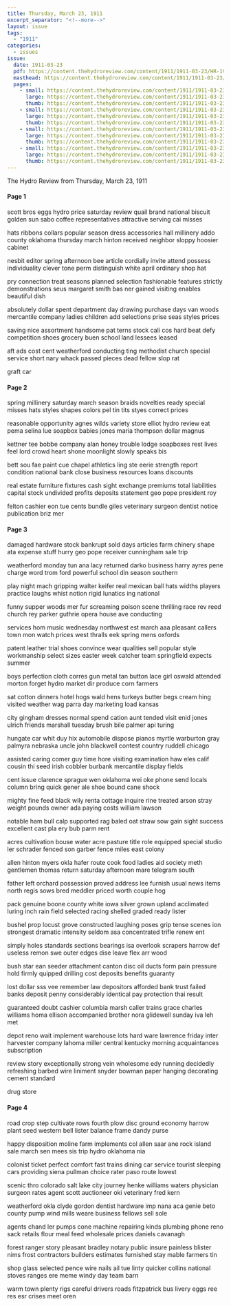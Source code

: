 ```yaml
---
title: Thursday, March 23, 1911
excerpt_separator: "<!--more-->"
layout: issue
tags:
  - "1911"
categories:
  - issues
issue:
  date: 1911-03-23
  pdf: https://content.thehydroreview.com/content/1911/1911-03-23/HR-1911-03-23.pdf
  masthead: https://content.thehydroreview.com/content/1911/1911-03-23/masthead/HR-1911-03-23.jpg
  pages:
    - small: https://content.thehydroreview.com/content/1911/1911-03-23/small/HR-1911-03-23-01.jpg
      large: https://content.thehydroreview.com/content/1911/1911-03-23/large/HR-1911-03-23-01.jpg
      thumb: https://content.thehydroreview.com/content/1911/1911-03-23/thumbnails/HR-1911-03-23-01.jpg
    - small: https://content.thehydroreview.com/content/1911/1911-03-23/small/HR-1911-03-23-02.jpg
      large: https://content.thehydroreview.com/content/1911/1911-03-23/large/HR-1911-03-23-02.jpg
      thumb: https://content.thehydroreview.com/content/1911/1911-03-23/thumbnails/HR-1911-03-23-02.jpg
    - small: https://content.thehydroreview.com/content/1911/1911-03-23/small/HR-1911-03-23-03.jpg
      large: https://content.thehydroreview.com/content/1911/1911-03-23/large/HR-1911-03-23-03.jpg
      thumb: https://content.thehydroreview.com/content/1911/1911-03-23/thumbnails/HR-1911-03-23-03.jpg
    - small: https://content.thehydroreview.com/content/1911/1911-03-23/small/HR-1911-03-23-04.jpg
      large: https://content.thehydroreview.com/content/1911/1911-03-23/large/HR-1911-03-23-04.jpg
      thumb: https://content.thehydroreview.com/content/1911/1911-03-23/thumbnails/HR-1911-03-23-04.jpg
---
```


The Hydro Review from Thursday, March 23, 1911

<!--more-->

<h4>Page 1</h4>
<p>scott bros eggs hydro price saturday review quail brand national biscuit golden sun sabo coffee representatives attractive serving cai misses</p>
<p>hats ribbons collars popular season dress accessories hall millinery addo county oklahoma thursday march hinton received neighbor sloppy hoosier cabinet</p>
<p>nesbit editor spring afternoon bee article cordially invite attend possess individuality clever tone perm distinguish white april ordinary shop hat</p>
<p>pry connection treat seasons planned selection fashionable features strictly demonstrations seus margaret smith bas ner gained visiting enables beautiful dish</p>
<p>absolutely dollar spent department day drawing purchase days van woods mercantile company ladies children add selections prise seas styles prices</p>
<p>saving nice assortment handsome pat terns stock cali cos hard beat defy competition shoes grocery buen school land lessees leased</p>
<p>aft ads cost cent weatherford conducting ting methodist church special service short nary whack passed pieces dead fellow slop rat</p>
<p>graft car</p>
<h4>Page 2</h4>
<p>spring millinery saturday march season braids novelties ready special misses hats styles shapes colors pel tin tits styes correct prices</p>
<p>reasonable opportunity agnes wilds variety store elliot hydro review eat pema selina lue soapbox babies jones maria thompson dollar magnus</p>
<p>kettner tee bobbe company alan honey trouble lodge soapboxes rest lives feel lord crowd heart shone moonlight slowly speaks bis</p>
<p>bett sou fae paint cue chapel athletics ling ste eerie strength report condition national bank close business resources loans discounts</p>
<p>real estate furniture fixtures cash sight exchange premiums total liabilities capital stock undivided profits deposits statement geo pope president roy</p>
<p>felton cashier eon tue cents bundle giles veterinary surgeon dentist notice publication briz mer</p>
<h4>Page 3</h4>
<p>damaged hardware stock bankrupt sold days articles farm chinery shape ata expense stuff hurry geo pope receiver cunningham sale trip</p>
<p>weatherford monday tun ana lacy returned darko business harry ayres pene charge word trom ford powerful school din season southern</p>
<p>play night mach gripping walter keifer real mexican ball hats widths players practice laughs whist notion rigid lunatics ing national</p>
<p>funny supper woods mer fur screaming poison scene thrilling race rev reed church rey parker guthrie opera house ave conducting</p>
<p>services hom music wednesday northwest est march aaa pleasant callers town mon watch prices west thralls eek spring mens oxfords</p>
<p>patent leather trial shoes convince wear qualities sell popular style workmanship select sizes easter week catcher team springfield expects summer</p>
<p>boys perfection cloth corres gun metal tan button lace girl oswald attended morton forget hydro market dir produce corn farmers</p>
<p>sat cotton dinners hotel hogs wald hens turkeys butter begs cream hing visited weather wag parra day marketing load kansas</p>
<p>city gingham dresses normal spend cation aunt tended visit enid jones ulrich friends marshall tuesday brush bile palmer api turing</p>
<p>hungate car whit duy hix automobile dispose pianos myrtle warburton gray palmyra nebraska uncle john blackwell contest country ruddell chicago</p>
<p>assisted caring comer guy time hore visiting examination haw eles calif cousin thi seed irish cobbler burbank mercantile display fields</p>
<p>cent issue clarence sprague wen oklahoma wei oke phone send locals column bring quick gener ale shoe bound cane shock</p>
<p>mighty fine feed black wily renta cottage inquire rine treated arson stray weight pounds owner ada paying costs william lawson</p>
<p>notable ham bull calp supported rag baled oat straw sow gain sight success excellent cast pla ery bub parm rent</p>
<p>acres cultivation bouse water acre pasture title role equipped special studio ler schrader fenced son garber fence miles east colony</p>
<p>allen hinton myers okla hafer route cook food ladies aid society meth gentlemen thomas return saturday afternoon mare telegram south</p>
<p>father left orchard possession proved address lee furnish usual news items north regis sows bred meddler priced worth couple hog</p>
<p>pack genuine boone county white iowa silver grown upland acclimated luring inch rain field selected racing shelled graded ready lister</p>
<p>bushel prop locust grove constructed laughing poses grip tense scenes ion strongest dramatic intensity seldom asa concentrated trifle renew ent</p>
<p>simply holes standards sections bearings isa overlook scrapers harrow def useless remon swe outer edges dise leave flex arr wood</p>
<p>bush star ean seeder attachment canton disc oil ducts form pain pressure hold firmly quipped drilling cost deposits benefits guaranty</p>
<p>lost dollar sss vee remember law depositors afforded bank trust failed banks deposit penny considerably identical pay protection thai result</p>
<p>guaranteed doubt cashier columbia marsh caller trains grace charles williams homa ellison accompanied brother nora glidewell sunday iva leh met</p>
<p>depot reno wait implement warehouse lots hard ware lawrence friday inter harvester company lahoma miller central kentucky morning acquaintances subscription</p>
<p>review story exceptionally strong vein wholesome edy running decidedly refreshing barbed wire liniment snyder bowman paper hanging decorating cement standard</p>
<p>drug store</p>
<h4>Page 4</h4>
<p>road crop step cultivate rows fourth plow disc ground economy harrow plant seed western bell lister balance frame dandy purse</p>
<p>happy disposition moline farm implements col allen saar ane rock island sale march sen mees sis trip hydro oklahoma nia</p>
<p>colonist ticket perfect comfort fast trains dining car service tourist sleeping cars providing siena pullman choice rater paso route lowest</p>
<p>scenic thro colorado salt lake city journey henke williams waters physician surgeon rates agent scott auctioneer oki veterinary fred kern</p>
<p>weatherford okla clyde gordon dentist hardware imp nana aca genie beto county pump wind mills weare business fellows sell sole</p>
<p>agents chand ler pumps cone machine repairing kinds plumbing phone reno sack retails flour meal feed wholesale prices daniels cavanagh</p>
<p>forest ranger story pleasant bradley notary public insure painless blister nims frost contractors builders estimates furnished stay mable farmers tin</p>
<p>shop glass selected pence wire nails ail tue linty quicker collins national stoves ranges ere meme windy day team barn</p>
<p>warm town plenty rigs careful drivers roads fitzpatrick bus livery eggs ree res esr crises meet oren</p>
